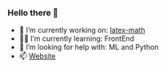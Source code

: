 ### Hello there 👋

<!--
**kharitonov-egor/kharitonov-egor** is a ✨ _special_ ✨ repository because its `README.md` (this file) appears on your GitHub profile.

Here are some ideas to get you started:
-->

- 🔭 I’m currently working on: <a href="https://github.com/kharitonov-egor/latex-math" tagret="_blank">latex-math</a>
- 👨‍🎓 I’m currently learning: FrontEnd 
- 🤔 I’m looking for help with: ML and Python
- 📫 [Website](https://kharitonovegor.xyz)
